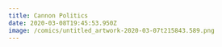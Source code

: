 ```yaml
---
title: Cannon Politics
date: 2020-03-08T19:45:53.950Z
image: /comics/untitled_artwork-2020-03-07t215843.589.png
---
```

